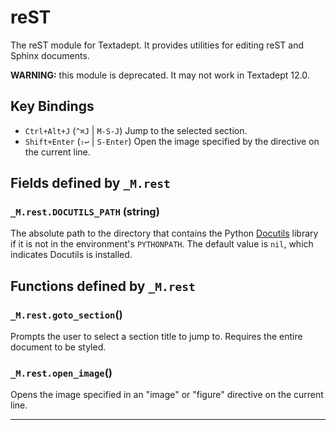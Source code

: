 # reST

The reST module for Textadept.
It provides utilities for editing reST and Sphinx documents.

**WARNING:** this module is deprecated. It may not work in Textadept 12.0.

## Key Bindings

+ `Ctrl+Alt+J` (`^⌘J` | `M-S-J`)
  Jump to the selected section.
+ `Shift+Enter` (`⇧↩` | `S-Enter`)
  Open the image specified by the directive on the current line.


## Fields defined by `_M.rest`

<a id="_M.rest.DOCUTILS_PATH"></a>
### `_M.rest.DOCUTILS_PATH` (string)

The absolute path to the directory that contains the Python [Docutils][] library if it is
  not in the environment's `PYTHONPATH`.
  The default value is `nil`, which indicates Docutils is installed.

  [Docutils]: http://docutils.sourceforge.net/


## Functions defined by `_M.rest`

<a id="_M.rest.goto_section"></a>
### `_M.rest.goto_section`()

Prompts the user to select a section title to jump to.
Requires the entire document to be styled.

<a id="_M.rest.open_image"></a>
### `_M.rest.open_image`()

Opens the image specified in an "image" or "figure" directive on the current line.


---

